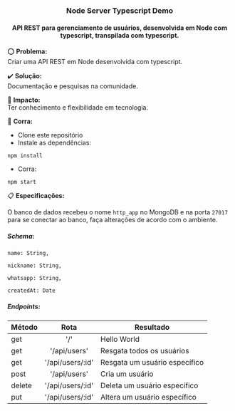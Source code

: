 <h3 align="center">Node Server Typescript Demo</h3>

<h4 align="center">API REST para gerenciamento de usuários, desenvolvida em Node com typescript, transpilada com typescript.</h4>

:o: **Problema:**<br> Criar uma API REST em Node desenvolvida com typescript.

:heavy_check_mark: **Solução:**<br> Documentação e pesquisas na comunidade.

:dart: **Impacto:**<br> Ter conhecimento e flexibilidade em tecnologia.

:bicyclist: **Corra:**

-   Clone este repositório
-   Instale as dependências:

```
npm install
```

-   Corra:

```
npm start
```

:clipboard: **Especificações:**<br>

O banco de dados recebeu o nome `http_app` no MongoDB e na porta `27017` 
para se conectar ao banco, faça alterações de acordo com o ambiente. <br>

<h5>Schema:</h5>

```
name: String,

nickname: String,

whatsapp: String,

createdAt: Date
```

<h5>Endpoints:</h5>

| Método  |      Rota        | Resultado                     |
| ------- | :--------------: | ------------------------------|
| get     |       '/'        | Hello World                   |
| get     |   '/api/users'   | Resgata todos os usuários     |
| get     | '/api/users/:id' | Resgata um usuário específico |
| post    |   '/api/users'   | Cria um usuário               |
| delete  | '/api/users/:id' | Deleta um usuário específico  |
| put     | '/api/users/:id' | Altera um usuário específico  |
